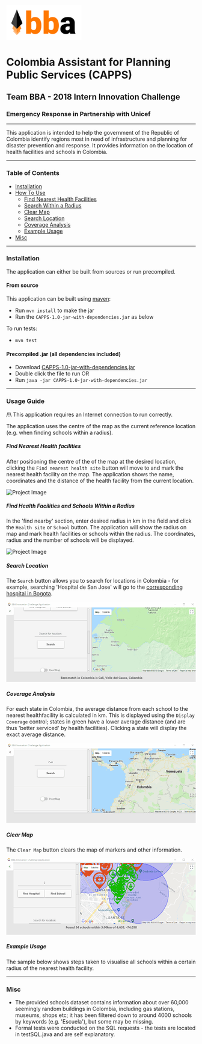 
<img src="pictures/logo.png" alt="BBA" width="200px"/>


# Colombia Assistant for Planning Public Services (CAPPS)
## Team BBA - 2018 Intern Innovation Challenge
### Emergency Response in Partnership with Unicef

---

This application is intended to help the government of the Republic of Colombia identify
regions most in need of infrastructure and planning
for disaster prevention and response.
It provides information on the location of health facilities and schools in Colombia.

---

### Table of Contents

- [Installation](#installation)
- [How To Use](#usage-guide)
  - [Find Nearest Health Facilities](#find-nearest-health-facilities)
  - [Search Within a Radius](#find-health-facilities-and-schools-within-a-radius)
  - [Clear Map](#clear-map)
  - [Search Location](#search-location)
  - [Coverage Analysis](#coverage-analysis)
  - [Example Usage](#example-usage)
- [Misc](#misc)
---

### Installation
The application can either be built from sources or run precompiled.

#### From source
This application can be built using [maven](https://maven.apache.org/download.cgi):
* Run ```mvn install``` to make the jar 
* Run the ```CAPPS-1.0-jar-with-dependencies.jar``` as below

To run tests:
* ```mvn test```

#### Precompiled .jar (all dependencies included)

* Download [CAPPS-1.0-jar-with-dependencies.jar](target/CAPPS-1.0-jar-with-dependencies.jar)
* Double click the file to run
OR
* Run ```java -jar CAPPS-1.0-jar-with-dependencies.jar```

---

### Usage Guide

/!\ This application requires an Internet connection to run correctly.

The application uses the centre of the map as the current reference location (e.g. when finding schools within a radius).

##### Find Nearest Health facilities

After positioning the centre of the of the map at the desired location,
clicking the `Find nearest health site` button will move to and mark the nearest
health facility on the map. The application shows the name, coordinates and the distance
of the health facility from the current location.

![Project Image](pictures/find_nearest_hospital.gif)

##### Find Health Facilities and Schools Within a Radius
In the 'find nearby' section, enter desired radius in km in the field and click the `Health site` or `School` button.
The application will show the radius on map and mark health facilities or schools within the radius.
The coordinates, radius and the number of schools will be displayed.

![Project Image](pictures/find_schools_hospitals.gif)

##### Search Location

The `Search` button allows you to search for locations in Colombia - for example, searching 'Hospital de San Jose' will go to the [corresponding hospital in Bogota](http://www.hospitaldesanjose.org.co/).

![Project Image](pictures/search_location.gif)

##### Coverage Analysis

For each state in Colombia, the average distance from each school to the nearest healthfacility is calculated in km.
This is displayed using the `Display Coverage` control; states in green have a lower average distance (and are thus 'better serviced' by health facilities).
Clicking a state will display the exact average distance.

![Project Image](pictures/heatmap.gif)

##### Clear Map

The `Clear Map` button clears the map of markers and other information.

![Project Image](pictures/clear_map.gif)

##### Example Usage
The sample below shows steps taken to visualise all schools within a certain radius of the nearest health facility.

---

### Misc
* The provided schools dataset contains information about over 60,000 seemingly random buildings in Colombia, including gas stations, museums, shops etc; it has been filtered down to around 4000 schools by keywords (e.g. 'Escuela'), but some may be missing.
* Formal tests were conducted on the SQL requests - the tests are located in testSQL.java and are self explanatory.
